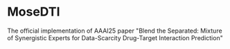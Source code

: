 # MoseDTI
The official implementation of AAAI25 paper "Blend the Separated: Mixture of Synergistic Experts for Data-Scarcity Drug-Target Interaction Prediction"

